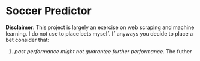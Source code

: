 # Soccer Predictor
__Disclaimer__: This project is largely an exercise on web scraping and machine learning. I do not use to place bets myself.
If anyways you decide to place a bet consider that:
  1) _past performance might not guarantee further performance_. The futher